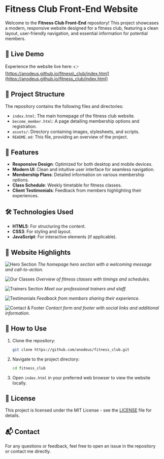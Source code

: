 

# Fitness Club Front-End Website

Welcome to the **Fitness Club Front-End** repository! This project showcases a modern, responsive website designed for a fitness club, featuring a clean layout, user-friendly navigation, and essential information for potential members.

## 🚀 Live Demo

Experience the website live here:
👉 [https://anodeus.github.io/fitness\_club/index.html](https://anodeus.github.io/fitness_club/index.html)

## 📁 Project Structure

The repository contains the following files and directories:

* `index.html`: The main homepage of the fitness club website.
* `become_member.html`: A page detailing membership options and registration.
* `assets/`: Directory containing images, stylesheets, and scripts.
* `README.md`: This file, providing an overview of the project.

## 🎨 Features

* **Responsive Design**: Optimized for both desktop and mobile devices.
* **Modern UI**: Clean and intuitive user interface for seamless navigation.
* **Membership Plans**: Detailed information on various membership options.
* **Class Schedule**: Weekly timetable for fitness classes.
* **Client Testimonials**: Feedback from members highlighting their experiences.

## 🛠️ Technologies Used

* **HTML5**: For structuring the content.
* **CSS3**: For styling and layout.
* **JavaScript**: For interactive elements (if applicable).


## 📸 Website Highlights

![Hero Section](https://via.placeholder.com/800x400.png?text=Hero+Section)
*The homepage hero section with a welcoming message and call-to-action.*

![Our Classes](https://via.placeholder.com/800x400.png?text=Our+Classes)
*Overview of fitness classes with timings and schedules.*

![Trainers Section](https://via.placeholder.com/800x400.png?text=Trainers)
*Meet our professional trainers and staff.*

![Testimonials](https://via.placeholder.com/800x400.png?text=Testimonials)
*Feedback from members sharing their experience.*

![Contact & Footer](https://via.placeholder.com/800x400.png?text=Contact+Section)
*Contact form and footer with social links and additional information.*



## 📌 How to Use

1. Clone the repository:

   ```bash
   git clone https://github.com/anodeus/fitness_club.git
   ```

2. Navigate to the project directory:

   ```bash
   cd fitness_club
   ```

3. Open `index.html` in your preferred web browser to view the website locally.

## 📄 License

This project is licensed under the MIT License - see the [LICENSE](LICENSE) file for details.

## 📬 Contact

For any questions or feedback, feel free to open an issue in the repository or contact me directly.

